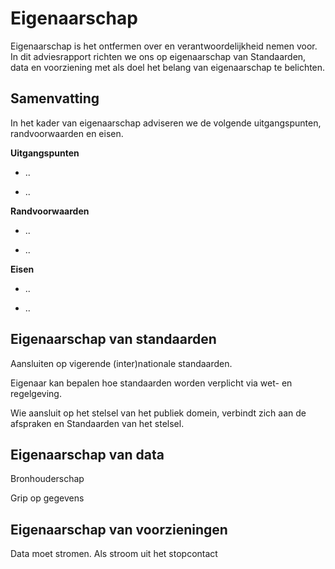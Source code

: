Eigenaarschap
=============

Eigenaarschap is het ontfermen over en verantwoordelijkheid nemen voor. In dit
adviesrapport richten we ons op eigenaarschap van Standaarden, data en
voorziening met als doel het belang van eigenaarschap te belichten.

Samenvatting
------------

In het kader van eigenaarschap adviseren we de volgende uitgangspunten,
randvoorwaarden en eisen.

**Uitgangspunten**

-   ..

-   ..

**Randvoorwaarden**

-   ..

-   ..

**Eisen**

-   ..

-   ..

Eigenaarschap van standaarden
-----------------------------

Aansluiten op vigerende (inter)nationale standaarden.

Eigenaar kan bepalen hoe standaarden worden verplicht via wet- en regelgeving.

Wie aansluit op het stelsel van het publiek domein, verbindt zich aan de
afspraken en Standaarden van het stelsel.

Eigenaarschap van data
----------------------

Bronhouderschap

Grip op gegevens

Eigenaarschap van voorzieningen
-------------------------------

Data moet stromen. Als stroom uit het stopcontact
